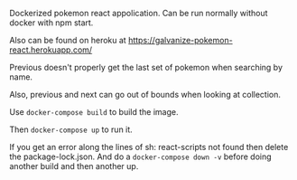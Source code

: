Dockerized pokemon react appolication. Can be run normally without docker with npm start.

Also can be found on heroku at https://galvanize-pokemon-react.herokuapp.com/

Previous doesn't properly get the last set of pokemon when searching by name.

Also, previous and next can go out of bounds when looking at collection.

Use `docker-compose build` to build the image.

Then `docker-compose up` to run it.

If you get an error along the lines of sh: react-scripts not found then delete the package-lock.json. And do a `docker-compose down -v` before doing another build and then another up.
